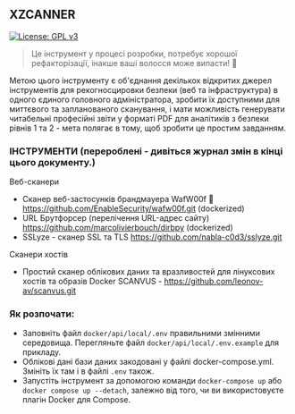 ## XZCANNER

[![License: GPL v3](https://img.shields.io/badge/License-GPL%20v3-blue.svg)](https://www.gnu.org/licenses/gpl-3.0)


> Це інструмент у процесі розробки, потребує хорошої рефакторізації, інакше ваші волосся може випасти! 🤡

Метою цього інструменту є об'єднання декількох відкритих джерел інструментів для рекогносцировки безпеки (веб та інфраструктура) в одного єдиного головного адміністратора, зробити їх доступними для миттєвого та запланованого сканування, і мати можливість генерувати читабельні професійні звіти у форматі PDF для аналітиків з безпеки рівнів 1 та 2 - мета полягає в тому, щоб зробити це простим завданням.

### ІНСТРУМЕНТИ (перероблені - дивіться журнал змін в кінці цього документу.)

Веб-сканери

- Сканер веб-застосунків брандмауера WafW00f 🐶 https://github.com/EnableSecurity/wafw00f.git (dockerized)
- URL Брутфорсер (перелічення URL-адрес сайту) https://github.com/marcolivierbouch/dirbpy (dockerized)
- SSLyze - сканер SSL та TLS https://github.com/nabla-c0d3/sslyze.git

Сканери хостів

- Простий сканер облікових даних та вразливостей для лінуксових хостів та образів Docker SCANVUS - https://github.com/leonov-av/scanvus.git


### Як розпочати:

- Заповніть файл `docker/api/local/.env` правильними змінними середовища. Перегляньте файл `docker/api/local/.env.example` для прикладу.
- Облікові дані бази даних закодовані у файлі docker-compose.yml. Змініть їх там і в файлі `.env` також.
- Запустіть інструмент за допомогою команди `docker-compose up` або `docker compose up --detach`, залежно від того, чи ви використовуєте плагін Docker для Compose.
  
